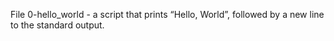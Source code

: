 File 0-hello_world - a script that prints “Hello, World”, followed by a new line to the standard output.
